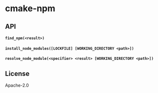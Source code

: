 # cmake-npm

## API

#### `find_npm(<result>)`

#### `install_node_modules([LOCKFILE] [WORKING_DIRECTORY <path>])`

#### `resolve_node_module(<specifier> <result> [WORKING_DIRECTORY <path>])`

## License

Apache-2.0
